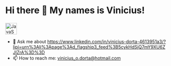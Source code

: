 # Hi there 👋 My names is Vinicius!

###
<a href="https://developer.mozilla.org/en-US/docs/Web/JavaScript" rel="nofollow"><img src="https://raw.githubusercontent.com/danielcranney/readme-generator/main/public/icons/skills/javascript-colored.svg" width="36" height="36" alt="JavaScript" style="max-width: 100%;"></a>

- 💬 Ask me about https://www.linkedin.com/in/vinicius-dorta-4613951a3/?lipi=urn%3Ali%3Apage%3Ad_flagship3_feed%3B5cykHdSjQ7mY9XU6ZJIZrA%3D%3D
- 📫 How to reach me: vinicius_o.dorta@hotmail.com
